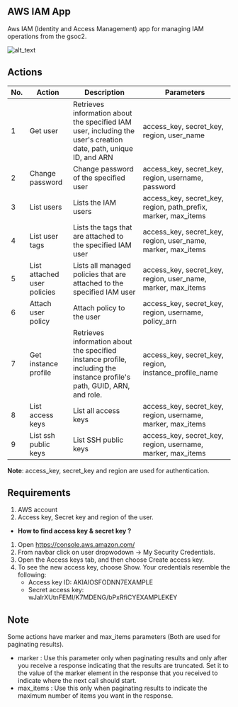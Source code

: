 ## AWS IAM App
Aws IAM (Identity and Access Management) app for managing IAM operations from the gsoc2.

![alt_text](https://github.com/Gsoc2/python-apps/blob/master/aws-iam/1.0.0/aws-iam.png?raw=true)

## Actions

| No. | Action | Description | Parameters |
|-----|--------|-------------|------------|
|1 | Get user | Retrieves information about the specified IAM user, including the user's creation date, path, unique ID, and ARN | access_key, secret_key, region, user_name
|2 | Change password | Change password of the specified user | access_key, secret_key, region, username, password
|3 | List users | Lists the IAM users | access_key, secret_key, region, path_prefix, marker, max_items
|4 | List user tags | Lists the tags that are attached to the specified IAM user | access_key, secret_key, region, user_name, marker, max_items
|5 | List attached user policies | Lists all managed policies that are attached to the specified IAM user | access_key, secret_key, region, user_name, marker, max_items
|6 | Attach user policy | Attach policy to the user | access_key, secret_key, region, username, policy_arn
|7 | Get instance profile | Retrieves information about the specified instance profile, including the instance profile's path, GUID, ARN, and role. | access_key, secret_key, region, instance_profile_name
|8 | List access keys | List all access keys | access_key, secret_key, region, username, marker, max_items
|9 | List ssh public keys | List SSH public keys | access_key, secret_key, region, username, marker, max_items

__Note__: access_key, secret_key and region are used for authentication.

## Requirements

1. AWS account
2. Access key, Secret key and region of the user. 

- __How to find access key & secret key ?__
1. Open https://console.aws.amazon.com/
2. From navbar click on user dropwodown &#8594; My Security Credentials.
3. Open the Access keys tab, and then choose Create access key.
4. To see the new access key, choose Show. Your credentials resemble the following:
   - Access key ID: AKIAIOSFODNN7EXAMPLE
   - Secret access key: wJalrXUtnFEMI/K7MDENG/bPxRfiCYEXAMPLEKEY
 
 ## Note
 Some actions have marker and max_items parameters (Both are used for paginating results).
 - marker : Use this parameter only when paginating results and only after you receive a response indicating that the results are truncated. Set it to the value of the marker element in the response that you received to indicate where the next call should start.
 - max_items : Use this only when paginating results to indicate the maximum number of items you want in the response.
